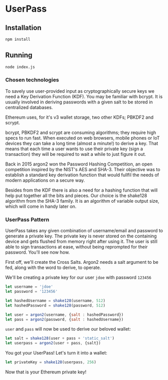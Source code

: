# UserPass

## Installation
```bash
npm install
```

## Running
```bash
node index.js
```


### Chosen technologies
To savely use user-provided input as cryptographically secure keys we need a Key Derivation Function (KDF). You may be familiar with bcrypt. It is usually involved in deriving passwords with a given salt to be stored in centralized databases.

Ethereum uses, for it's v3 wallet storage, two other KDFs; PBKDF2 and scrypt.

bcrypt, PBKDF2 and scrypt are consuming algorithms; they require high specs to run fast. When executed on web browsers, mobile phones or IoT devices they can take a long time (almost a minute!) to derive a key. That means that each time a user wants to use their private key (sign a transaction) they will be required to wait a while to just figure it out.

Back in 2015 argon2 won the Password Hashing Competition, an open competition inspired by the NIST's AES and SHA-3. Their objective was to establish a standard key derivation function that would fullfil the needs of modern applications on a secure way.

Besides from the KDF there is also a need for a hashing function that will help put together all the bits and pieces. Our choice is the shake128 algorithm from the SHA-3 family. It is an algorithm of variable output size, which will come in handy later on.


### UserPass Pattern
UserPass takes any given combination of username/email and password to generate a private key. The private key is never stored on the containing device and gets flushed from memory right after using it. The user is still able to sign transactions at ease, without being reprompted for their password. You'll see now how.


First off, we'll create the Cross Salts. Argon2 needs a salt argument to be fed, along with the word to derive, to operate.

We'll be creating a private key for our user `jdoe` with password `123456`

```javascript
let username = 'jdoe'
let password = '123456'

let hashedUsername = shake128(username, 512)
let hashedPassword = shake128(password, 512)

let user = argon2(username, {salt : hashedPassword})
let pass = argon2(password, {salt : hashedUsername})
```

`user` and `pass` will now be used to derive our beloved wallet:

```javascript
let salt = shake128(user + pass + 'static_salt')
let userpass = argon2(user + pass, {salt})
```

You got your UserPass! Let's turn it into a wallet:

```javascript
let privateKey = shake128(userpass, 256)
```

Now that is your Ethereum private key!
